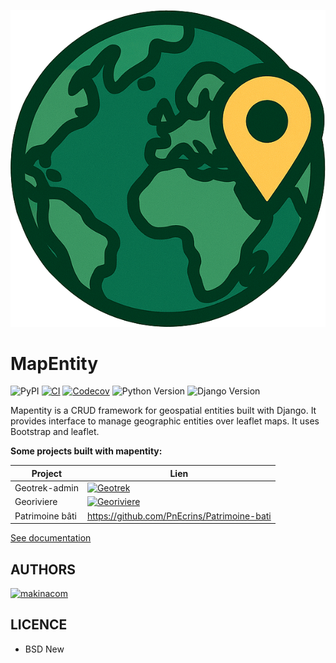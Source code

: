 ![logo-header.png](mapentity/static/images/logo-header.png)
# MapEntity

![PyPI](https://img.shields.io/pypi/v/mapentity.svg)
[![CI](https://github.com/makinacorpus/django-mapentity/actions/workflows/python-ci.yml/badge.svg)](https://github.com/makinacorpus/django-mapentity/actions/workflows/python-ci.yml)
[![Codecov](https://codecov.io/gh/makinacorpus/django-mapentity/branch/master/graph/badge.svg?token=lFNYhcVjuz)](https://codecov.io/gh/makinacorpus/django-mapentity)
![Python Version](https://img.shields.io/badge/python-%3E%3D%203.9-blue.svg)
![Django Version](https://img.shields.io/badge/django-%3E%3D%204.2-green.svg)


Mapentity is a CRUD framework for geospatial entities built with Django. It provides interface to manage geographic entities over leaflet maps.
It uses Bootstrap and leaflet.


**Some projects built with mapentity:**


  | Project         | Lien                                                                                                                                                  |
  |-----------------|-------------------------------------------------------------------------------------------------------------------------------------------------------|
  | Geotrek-admin   | <a href="https://github.com/Georiviere/Georiviere-admin"><img src="https://geotrek.fr/assets/img/logo.svg" alt="Geotrek" width="80" height="80"/></a> |
  | Georiviere      | <a href="https://github.com/Georiviere/Georiviere-admin"><img src="https://github.com/Georiviere.png" alt="Georiviere" width="80" height="80"/></a>   |
  | Patrimoine bâti | https://github.com/PnEcrins/Patrimoine-bati                                                                                                           |

[See documentation](http://django-mapentity.readthedocs.org/)

## AUTHORS

[![makinacom](https://github.com/makinacorpus.png)](https://www.makina-corpus.com)

## LICENCE

- BSD New
